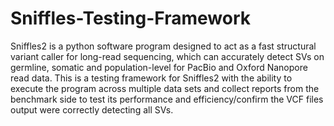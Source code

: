 # Sniffles-Testing-Framework

Sniffles2 is a python software program designed to act as a fast structural variant caller for long-read sequencing, which can accurately detect SVs on germline, somatic and population-level for PacBio and Oxford Nanopore read data. This is a testing framework for Sniffles2 with the ability to execute the program across multiple data sets and collect reports from the benchmark side to test its performance and efficiency/confirm the VCF files output were correctly detecting all SVs.
